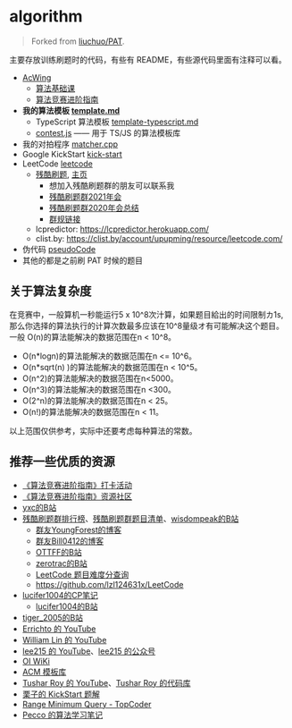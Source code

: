 # algorithm

> Forked from [liuchuo/PAT](https://github.com/liuchuo/PAT).

主要存放训练刷题时的代码，有些有 README，有些源代码里面有注释可以看。

- [AcWing](acwing)
    - [算法基础课](acwing/算法基础课)
    - [算法竞赛进阶指南](acwing/算法竞赛进阶指南)
- **我的算法模板 [template.md](template.md)**
    - TypeScript 算法模板 [template-typescript.md](template-typescript.md)
    - [contest.js](https://github.com/harttle/contest.js) —— 用于 TS/JS 的算法模板库
- 我的对拍程序 [matcher.cpp](matcher.cpp)
- Google KickStart [kick-start](kick-start)
- LeetCode [leetcode](leetcode)
    - [残酷刷题](leetcode/残酷刷题), [主页](http://cruelcoding.com/)
        - 想加入残酷刷题群的朋友可以联系我
        - [残酷刷题群2021年会](https://www.bilibili.com/video/BV1SL411V7Sd)
        - [残酷刷题群2020年会总结](https://zhuanlan.zhihu.com/p/341323903)
        - [群规链接](http://board.cruelcoding.com/rules.html)
    - lcpredictor: https://lcpredictor.herokuapp.com/
    - clist.by: https://clist.by/account/upupming/resource/leetcode.com/
- 伪代码 [pseudoCode](pseudoCode)
- 其他的都是之前刷 PAT 时候的题目

## 关于算法复杂度

在竞赛中，一般算机一秒能运行5 x 10^8次汁算，如果题目給出的时间限制カ1s,那么你选择的算法执行的计算次数最多应该在10^8量级オ有可能解决这个题目。一般 O(n)的算法能解决的数据范围在n < 10^8。

- O(n*logn)的算法能解决的数据范围在n <= 10^6。
- O(n*sqrt(n) )的算法能解决的数据范围在n < 10^5。
- O(n^2)的算法能解决的数据范围在n<5000。
- O(n^3)的算法能解决的数据范围在n <300。
- O(2^n)的算法能解决的数据范围在n < 25。
- O(n!)的算法能解决的数据范围在n < 11。

以上范围仅供参考，实际中还要考虑每种算法的常数。

## 推荐一些优质的资源

- [《算法竞赛进阶指南》打卡活动](https://www.acwing.com/activity/content/introduction/6/)
- [《算法竞赛进阶指南》资源社区](https://github.com/lydrainbowcat/tedukuri)
- [yxc的B站](https://space.bilibili.com/7836741/)
- [残酷刷题群排行榜](https://wisdompeak.github.io/lc-score-board/)、[残酷刷题群题目清单](https://docs.google.com/spreadsheets/d/1kBGyRsSdbGDu7DzjQcC-UkZjZERdrP8-_QyVGXHSrB8/edit)、[wisdompeak的B站](https://space.bilibili.com/695330558/)
    - [群友YoungForest的博客](https://youngforest.github.io/)
    - [群友Bill0412的博客](https://kickstart.best/)
    - [OTTFF的B站](https://space.bilibili.com/97228279/)
    - [zerotrac的B站](https://space.bilibili.com/3203291/)
    - [LeetCode 题目难度分查询](https://zerotrac.github.io/leetcode_problem_rating/)
    - https://github.com/lzl124631x/LeetCode
- [lucifer1004的CP笔记](https://cp-wiki.vercel.app/)
    - [lucifer1004的B站](https://space.bilibili.com/2403384/)
- [tiger_2005的B站](https://space.bilibili.com/350620554/)
- [Errichto 的 YouTube](https://www.youtube.com/channel/UCBr_Fu6q9iHYQCh13jmpbrg)
- [William Lin 的 YouTube](https://www.youtube.com/channel/UCKuDLsO0Wwef53qdHPjbU2Q)
- [lee215 的 YouTube](https://www.youtube.com/channel/UCUBt1TDQTl1atYsscVoUzoQ)、[lee215 的公众号](https://mp.weixin.qq.com/s/5tcPvmaga1ia31lYqYbNYA)
- [OI WiKi](https://github.com/OI-wiki/OI-wiki)
- [ACM 模板库](https://github.com/F0RE1GNERS/template)
- [Tushar Roy 的 YouTube](https://www.youtube.com/user/tusharroy2525)、[Tushar Roy 的代码库](https://github.com/mission-peace/interview)
- [栗子的 KickStart 题解](https://github.com/lzy960601/Google_Coding_Competitions)
- [Range Minimum Query - TopCoder](https://www.topcoder.com/community/competitive-programming/tutorials/range-minimum-query-and-lowest-common-ancestor/)
- [Pecco 的算法学习笔记](https://www.zhihu.com/column/c_1182444932760125440)
